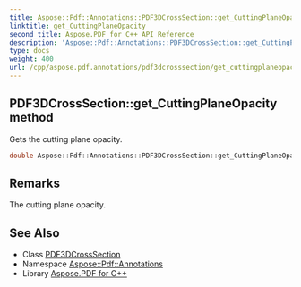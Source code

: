```yaml
---
title: Aspose::Pdf::Annotations::PDF3DCrossSection::get_CuttingPlaneOpacity method
linktitle: get_CuttingPlaneOpacity
second_title: Aspose.PDF for C++ API Reference
description: 'Aspose::Pdf::Annotations::PDF3DCrossSection::get_CuttingPlaneOpacity method. Gets the cutting plane opacity in C++.'
type: docs
weight: 400
url: /cpp/aspose.pdf.annotations/pdf3dcrosssection/get_cuttingplaneopacity/
---
```

## PDF3DCrossSection::get_CuttingPlaneOpacity method


Gets the cutting plane opacity.

```cpp
double Aspose::Pdf::Annotations::PDF3DCrossSection::get_CuttingPlaneOpacity() const
```

## Remarks


The cutting plane opacity.

## See Also

* Class [PDF3DCrossSection](../)
* Namespace [Aspose::Pdf::Annotations](../../)
* Library [Aspose.PDF for C++](../../../)
